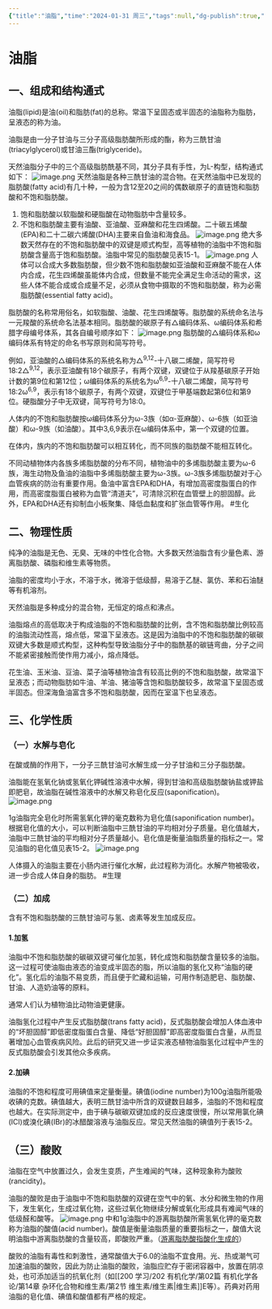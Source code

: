 ```yaml
---
{"title":"油脂","time":"2024-01-31 周三","tags":null,"dg-publish":true,"permalink":"/200 学习/202 有机化学/第03篇 生物有机化合物/第15章 脂类/第1节 油脂/油脂/","dgPassFrontmatter":true,"created":"2024-01-31T19:29:45.123+08:00","updated":"2024-02-01T19:54:34.394+08:00"}
---
```


# 油脂
## 一、组成和结构通式
油脂(lipid)是油(oil)和脂肪(fat)的总称。常温下呈固态或半固态的油脂称为脂肪，呈液态的称为油。

油脂是由一分子甘油与三分子高级脂肪酸所形成的酯，称为三酰甘油(triacylglycerol)或甘油三酯(triglyceride)。

天然油脂分子中的三个高级脂肪酰基不同，其分子具有手性，为L-构型，结构通式如下：
![image.png](https://cdn.jsdelivr.net/gh/Dolan-Lance/Image-Jiang/202401312326102.jpg)
天然油脂是各种三酰甘油的混合物。在天然油脂中已发现的脂肪酸(fatty acid)有几十种，一般为含12至20之间的偶数碳原子的直链饱和脂肪酸和不饱和脂肪酸。
1. 饱和脂肪酸以软脂酸和硬脂酸在动物脂肪中含量较多。
2. 不饱和脂肪酸主要有油酸、亚油酸、亚麻酸和花生四烯酸。二十碳五烯酸(EPA)和二十二碳六烯酸(DHA)主要来自鱼油和海食品。
![image.png](https://cdn.jsdelivr.net/gh/Dolan-Lance/Image-Jiang/202401312329800.jpg)
绝大多数天然存在的不饱和脂肪酸中的双键是顺式构型，高等植物的油脂中不饱和脂肪酸含量高于饱和脂肪酸。油脂中常见的脂肪酸见表15-1。
![image.png](https://cdn.jsdelivr.net/gh/Dolan-Lance/Image-Jiang/202402011217035.jpg)
人体可以合成大多数脂肪酸，但少数不饱和脂肪酸如亚油酸和亚麻酸不能在人体内合成，花生四烯酸虽能体内合成，但数量不能完全满足生命活动的需求，这些人体不能合成或合成量不足，必须从食物中摄取的不饱和脂肪酸，称为必需脂肪酸(essential fatty acid)。

脂肪酸的名称常用俗名，如软脂酸、油酸、花生四烯酸等。脂肪酸的系统命名法与一元羧酸的系统命名法基本相同。脂肪酸的碳原子有△编码体系、ω编码体系和希腊字母编号体系，其各自编号顺序如下：
![image.png](https://cdn.jsdelivr.net/gh/Dolan-Lance/Image-Jiang/202402011222090.jpg)
脂肪酸的△编码体系和ω编码体系有特定的命名书写原则和简写符号。

例如，亚油酸的△编码体系的系统名称为△<sup>9,12</sup>-十八碳二烯酸，简写符号18:2△<sup>9,12</sup>，表示亚油酸有18个碳原子，有两个双键，双键位于从羧基碳原子开始计数的第9位和第12位；ω编码体系的系统名为ω<sup>6,9</sup>-十八碳二烯酸，简写符号18:2ω<sup>6,9</sup>，表示有18个碳原子，有两个双键，双键位于甲基端数起第6位和第9位。硬脂酸分子中无双键，简写符号为18:0。

人体内的不饱和脂肪酸按ω编码体系分为ω-3族（如α-亚麻酸）、ω-6族（如亚油酸）和ω-9族（如油酸）。其中3,6,9表示在ω编码体系中，第一个双键的位置。

在体内，族内的不饱和脂肪酸可以相互转化，而不同族的脂肪酸不能相互转化。

不同动植物体内各族多烯脂肪酸的分布不同，植物油中的多烯脂肪酸主要为ω-6族，海生动物及鱼油的油脂中多烯脂肪酸主要为ω-3族。ω-3族多烯脂肪酸对于心血管疾病的防治有重要作用。鱼油中富含EPA和DHA，有增加高密度脂蛋白的作用，而高密度脂蛋白被称为血管“清道夫”，可清除沉积在血管壁上的胆固醇。此外，EPA和DHA还有抑制血小板聚集、降低血黏度和扩张血管等作用。 #生化
## 二、物理性质
纯净的油脂是无色、无臭、无味的中性化合物。大多数天然油脂含有少量色素、游离脂肪酸、磷脂和维生素等物质。

油脂的密度均小于水，不溶于水，微溶于低级醇，易溶于乙醚、氯仿、苯和石油醚等有机溶剂。

天然油脂是多种成分的混合物，无恒定的熔点和沸点。

油脂熔点的高低取决于构成油脂的不饱和脂肪酸的比例，含不饱和脂肪酸比例较高的油脂流动性高，熔点低，常温下呈液态。这是因为油脂中的不饱和脂肪酸的碳碳双键大多数是顺式构型，这种构型导致油脂分子中的脂酰基的碳链弯曲，分子之间不能紧密接触而使作用力减小，熔点降低。

花生油、玉米油、豆油、菜子油等植物油含有较高比例的不饱和脂肪酸，故常温下呈液态；而动物脂肪如牛油、羊油、猪油等含饱和脂肪酸较多，故常温下呈固态或半固态。但深海鱼油富含多不饱和脂肪酸，因而在室温下也呈液态。
## 三、化学性质
### （一）水解与皂化
在酸或酶的作用下，一分子三酰甘油可水解生成一分子甘油和三分子脂肪酸。

油脂能在氢氧化钠或氢氧化钾碱性溶液中水解，得到甘油和高级脂肪酸钠盐或钾盐即肥皂，故油脂在碱性溶液中的水解又称皂化反应(saponification)。
![image.png](https://cdn.jsdelivr.net/gh/Dolan-Lance/Image-Jiang/202402011235812.jpg)

1g油脂完全皂化时所需氢氧化钾的毫克数称为皂化值(saponification number)。根据皂化值的大小，可以判断油脂中三酰甘油的平均相对分子质量。皂化值越大，油脂中三酰甘油的平均相对分子质量越小。皂化值是衡量油脂质量的指标之一。常见油脂的皂化值见表15-2。
![image.png](https://cdn.jsdelivr.net/gh/Dolan-Lance/Image-Jiang/202402011238912.jpg)

人体摄入的油脂主要在小肠内进行催化水解，此过程称为消化。水解产物被吸收，进一步合成人体自身的脂肪。 #生理
### （二）加成
含有不饱和脂肪酸的三酰甘油可与氢、卤素等发生加成反应。
#### 1.加氢
油脂中不饱和脂肪酸的碳碳双键可催化加氢，转化成饱和脂肪酸含量较多的油脂。这一过程可使油脂由液态的油变成半固态的脂，所以油脂的氢化又称“油脂的硬化”。氢化后的油脂不易变质，而且便于贮藏和运输，可用作制造肥皂、脂肪酸、甘油、人造奶油等的原料。

通常人们认为植物油比动物油更健康。

油脂氢化过程中产生反式脂肪酸(trans fatty acid)，反式脂肪酸会增加人体血液中的“坏胆固醇”即低密度脂蛋白含量、降低“好胆固醇”即高密度脂蛋白含量，从而显著增加心血管疾病风险。此后的研究又进一步证实液态植物油脂氢化过程中产生的反式脂肪酸会引发其他众多疾病。
#### 2.加碘
油脂的不饱和程度可用碘值来定量衡量。碘值(iodine number)为100g油脂所能吸收碘的克数。碘值越大，表明三酰甘油中所含的双键数目越多，油脂的不饱和程度也越大。在实际测定中，由于碘与碳碳双键加成的反应速度很慢，所以常用氯化碘(ICl)或溴化碘(IBr)的冰醋酸溶液与油脂反应。常见天然油脂的碘值列于表15-2。
## （三）酸败
油脂在空气中放置过久，会发生变质，产生难闻的气味，这种现象称为酸败(rancidity)。

油脂的酸败是由于油脂中不饱和脂肪酸的双键在空气中的氧、水分和微生物的作用下，发生氧化，生成过氧化物，这些过氧化物继续分解或氧化形成具有难闻气味的低级醛和酸等。
![image.png](https://cdn.jsdelivr.net/gh/Dolan-Lance/Image-Jiang/202402011248668.jpg)
中和1g油脂中的游离脂肪酸所需氢氧化钾的毫克数称为油脂的酸值(acid number)。酸值是衡量油脂质量的重要指标之一，酸值大说明油脂中游离脂肪酸的含量较高，即酸败严重。（<u>游离脂肪酸指酸化生成的</u>）

酸败的油脂有毒性和刺激性，通常酸值大于6.0的油脂不宜食用。光、热或潮气可加速油脂的酸败，因此为防止油脂的酸败，油脂应贮存于密闭容器中，放置在阴凉处，也可添加适当的抗氧化剂（如[[200 学习/202 有机化学/第02篇 有机化学各论/第14章 杂环化合物和维生素/第2节 维生素/维生素\|维生素]]E等）。药典对药用油脂的皂化值、碘值和酸值都有严格的规定。

